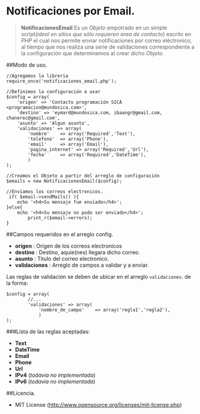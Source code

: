 Notificaciones por Email.
========================================

>**NotificacionesEmail** Es un _Objeto_ empotrado en un simple script(_ideal en sitios que sólo requieren area de contacto_) escrito en _PHP_ el cual nos permite enviar notificaciones por correo eléctronico, al tiempo que nos realiza una serie de validaciones correspondiente a la configuración que determinemos al crear dicho _Objeto_.


##Modo de uso.

	//Agregamos la libreria
	require_once('notificaciones_email.php');
	
	//Definimos la configuración a usar
	$config = array(
		'origen' => 'Contacto programación SICÁ <programacion@mundosica.com>',
		'destino' => 'eymard@mundosica.com, ibaangr@gmail.com, chanerec@gmail.com',
		'asunto' => 'Algun asunto',
		'validaciones' => array(
			'nombre'    => array('Required','Text'),
			'telefono'  => array('Phone'),
			'email'     => array('Email'),
			'pagina_internet' => array('Required','Url'),
			'fecha'     => array('Required','DateTime'),
			)
	);
	
	//Creamos el Objeto a partir del arreglo de configuración
	$emails = new NotificacionesEmail($config);
	
	//Enviamos los correos electronicos.
     if( $email->sendMails() ){
		echo '<h4>Su mensaje fue enviado</h4>';
	}else{
		echo '<h4>Su mensaje no pudo ser enviado</h4>';
			print_r($email->errors);
    }

##Campos requeridos en el arreglo config.

 - **origen** : Origen de los correos electronicos
 - **destino** : Destino, aquie(nes) llegara dicho correo.
 - **asunto** : Titulo del correo electronico.
 - **validaciones** : Arreglo de campos a validar y a enviar.

Las reglas de validación se deben de ubicar en el arreglo `validaciones`. de la forma:

	$config = array(
			//...
			'validaciones' => array(
				'nombre_de_campo'    => array('regla1','regla2'),
				)
	);

###Lista de las reglas aceptadas:

 - **Text**
 - **DateTime**
 - **Email**
 - **Phone**
 - **Url**
 - **IPv4** (_todavia no implementada_)
 - **IPv6** (_todavia no implementada_)

##Licencia.

 - MIT License (http://www.opensource.org/licenses/mit-license.php)
